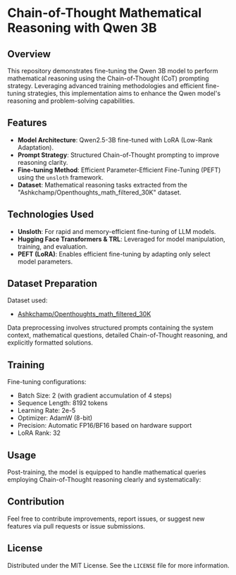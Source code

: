 # Chain-of-Thought Mathematical Reasoning with Qwen 3B

## Overview
This repository demonstrates fine-tuning the Qwen 3B model to perform mathematical reasoning using the Chain-of-Thought (CoT) prompting strategy. Leveraging advanced training methodologies and efficient fine-tuning strategies, this implementation aims to enhance the Qwen model's reasoning and problem-solving capabilities.

## Features
- **Model Architecture**: Qwen2.5-3B fine-tuned with LoRA (Low-Rank Adaptation).
- **Prompt Strategy**: Structured Chain-of-Thought prompting to improve reasoning clarity.
- **Fine-tuning Method**: Efficient Parameter-Efficient Fine-Tuning (PEFT) using the `unsloth` framework.
- **Dataset**: Mathematical reasoning tasks extracted from the "Ashkchamp/Openthoughts_math_filtered_30K" dataset.

## Technologies Used
- **Unsloth**: For rapid and memory-efficient fine-tuning of LLM models.
- **Hugging Face Transformers & TRL**: Leveraged for model manipulation, training, and evaluation.
- **PEFT (LoRA)**: Enables efficient fine-tuning by adapting only select model parameters.

## Dataset Preparation
Dataset used:
- [Ashkchamp/Openthoughts_math_filtered_30K](https://huggingface.co/datasets/Ashkchamp/Openthoughts_math_filtered_30K)

Data preprocessing involves structured prompts containing the system context, mathematical questions, detailed Chain-of-Thought reasoning, and explicitly formatted solutions.

## Training
Fine-tuning configurations:
- Batch Size: 2 (with gradient accumulation of 4 steps)
- Sequence Length: 8192 tokens
- Learning Rate: 2e-5
- Optimizer: AdamW (8-bit)
- Precision: Automatic FP16/BF16 based on hardware support
- LoRA Rank: 32

## Usage
Post-training, the model is equipped to handle mathematical queries employing Chain-of-Thought reasoning clearly and systematically:

## Contribution
Feel free to contribute improvements, report issues, or suggest new features via pull requests or issue submissions.

## License
Distributed under the MIT License. See the `LICENSE` file for more information.

